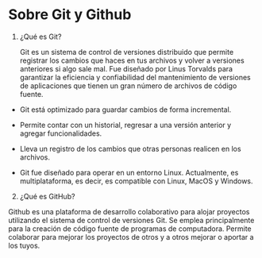 # Sobre Git y Github

1. ¿Qué es Git?

   Git es un sistema de control de versiones distribuido que permite registrar los cambios que haces en tus archivos y volver a versiones anteriores si algo sale mal. Fue diseñado por Linus Torvalds para garantizar la eficiencia y confiabilidad del mantenimiento de versiones de aplicaciones que tienen un gran número de archivos de código fuente.

- Git está optimizado para guardar cambios de forma incremental.

- Permite contar con un historial, regresar a una versión anterior y agregar funcionalidades.

- Lleva un registro de los cambios que otras personas realicen en los archivos.

- Git fue diseñado para operar en un entorno Linux. Actualmente, es multiplataforma, es decir, es compatible con Linux, MacOS y Windows.

2. ¿Qué es GitHub?

Github es una plataforma de desarrollo colaborativo para alojar proyectos utilizando el sistema de control de versiones Git. Se emplea principalmente para la creación de código fuente de programas de computadora. Permite colaborar para mejorar los proyectos de otros y a otros mejorar o aportar a los tuyos.
